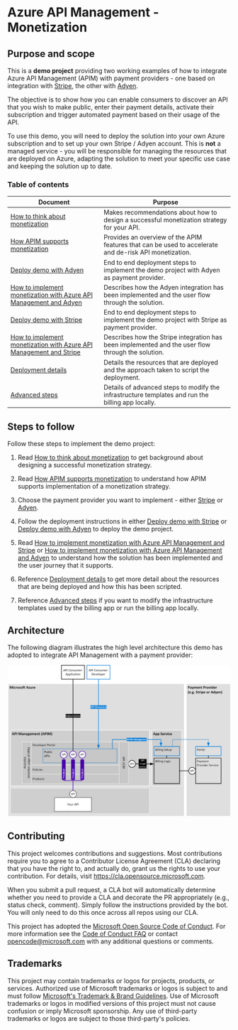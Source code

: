 # Azure API Management - Monetization

## Purpose and scope

This is a **demo project** providing two working examples of how to integrate Azure API Management (APIM) with payment providers - one based on integration with [Stripe](https://stripe.com/), the other with [Adyen](https://www.adyen.com/).

The objective is to show how you can enable consumers to discover an API that you wish to make public, enter their payment details, activate their subscription and trigger automated payment based on their usage of the API.

To use this demo, you will need to deploy the solution into your own Azure subscription and to set up your own Stripe / Adyen account.  This is **not** a managed service - you will be responsible for managing the resources that are deployed on Azure, adapting the solution to meet your specific use case and keeping the solution up to date.

### Table of contents

| Document                                                                                               | Purpose 
|--------------------------------------------------------------------------------------------------------|--------------------------------------------------------------------------------------------------------|
| [How to think about monetization](./documentation/how-to-think-about-monetization.md)                  | Makes recommendations about how to design a successful monetization strategy for your API.             |
| [How APIM supports monetization](./documentation/how-APIM-supports-monetization.md)                    | Provides an overview of the APIM features that can be used to accelerate and de-risk API monetization. |
| [Deploy demo with Adyen](./documentation/adyen-deploy.md)                                              | End to end deployment steps to implement the demo project with Adyen as payment provider.              |
| [How to implement monetization with Azure API Management and Adyen](./documentation/adyen-deploy.md)   | Describes how the Adyen integration has been implemented and the user flow through the solution.       |
| [Deploy demo with Stripe](./documentation/stripe-deploy.md)                                            | End to end deployment steps to implement the demo project with Stripe as payment provider.             |
| [How to implement monetization with Azure API Management and Stripe](./documentation/stripe-deploy.md) | Describes how the Stripe integration has been implemented and the user flow through the solution.      |
| [Deployment details](./documentation/deployment-details.md)                                            | Details the resources that are deployed and the approach taken to script the deployment.               |
| [Advanced steps](./documentation/advanced-steps.md)                                                    | Details of advanced steps to modify the infrastructure templates and run the billing app locally.      |

## Steps to follow

Follow these steps to implement the demo project:

1. Read [How to think about monetization](./documentation/how-to-think-about-monetization.md) to get background about designing a successful monetization strategy.

1. Read [How APIM supports monetization](./documentation/how-APIM-supports-monetization.md) to understand how APIM supports implementation of a monetization strategy.

1. Choose the payment provider you want to implement - either [Stripe](https://stripe.com/) or [Adyen](https://www.adyen.com/).

1. Follow the deployment instructions in either [Deploy demo with Stripe](./documentation/stripe-deploy.md) or [Deploy demo with Adyen](./documentation/adyen-deploy.md) to deploy the demo project.

1. Read [How to implement monetization with Azure API Management and Stripe](./documentation/stripe-deploy.md) or [How to implement monetization with Azure API Management and Adyen](./documentation/adyen-deploy.md) to understand how the solution has been implemented and the user journey that it supports.

1. Reference [Deployment details](./documentation/deployment-details.md) to get more detail about the resources that are being deployed and how this has been scripted.

1. Reference [Advanced steps](./documentation/advanced-steps.md) if you want to modify the infrastructure templates used by the billing app or run the billing app locally.

## Architecture

The following diagram illustrates the high level architecture this demo has adopted to integrate API Management with a payment provider:

![](documentation/architecture-overview.png)

## Contributing

This project welcomes contributions and suggestions.  Most contributions require you to agree to a
Contributor License Agreement (CLA) declaring that you have the right to, and actually do, grant us
the rights to use your contribution. For details, visit https://cla.opensource.microsoft.com.

When you submit a pull request, a CLA bot will automatically determine whether you need to provide
a CLA and decorate the PR appropriately (e.g., status check, comment). Simply follow the instructions
provided by the bot. You will only need to do this once across all repos using our CLA.

This project has adopted the [Microsoft Open Source Code of Conduct](https://opensource.microsoft.com/codeofconduct/).
For more information see the [Code of Conduct FAQ](https://opensource.microsoft.com/codeofconduct/faq/) or
contact [opencode@microsoft.com](mailto:opencode@microsoft.com) with any additional questions or comments.

## Trademarks

This project may contain trademarks or logos for projects, products, or services. Authorized use of Microsoft 
trademarks or logos is subject to and must follow 
[Microsoft's Trademark & Brand Guidelines](https://www.microsoft.com/en-us/legal/intellectualproperty/trademarks/usage/general).
Use of Microsoft trademarks or logos in modified versions of this project must not cause confusion or imply Microsoft sponsorship.
Any use of third-party trademarks or logos are subject to those third-party's policies.